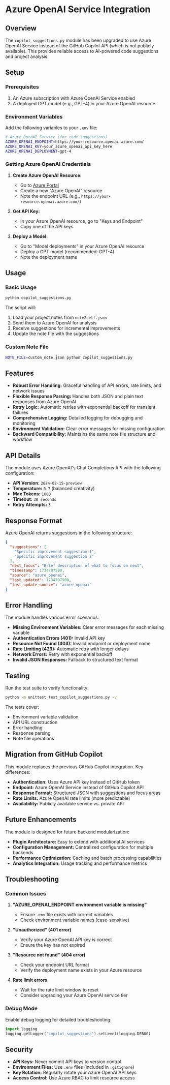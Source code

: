# Azure OpenAI Service Integration

## Overview

The `copilot_suggestions.py` module has been upgraded to use Azure OpenAI Service instead of the GitHub Copilot API (which is not publicly available). This provides reliable access to AI-powered code suggestions and project analysis.

## Setup

### Prerequisites

1. An Azure subscription with Azure OpenAI Service enabled
2. A deployed GPT model (e.g., GPT-4) in your Azure OpenAI resource

### Environment Variables

Add the following variables to your `.env` file:

```bash
# Azure OpenAI Service (for code suggestions)
AZURE_OPENAI_ENDPOINT=https://your-resource.openai.azure.com/
AZURE_OPENAI_KEY=your_azure_openai_api_key_here
AZURE_OPENAI_DEPLOYMENT=gpt-4
```

### Getting Azure OpenAI Credentials

1. **Create Azure OpenAI Resource:**
   - Go to [Azure Portal](https://portal.azure.com)
   - Create a new "Azure OpenAI" resource
   - Note the endpoint URL (e.g., `https://your-resource.openai.azure.com/`)

2. **Get API Key:**
   - In your Azure OpenAI resource, go to "Keys and Endpoint"
   - Copy one of the API keys

3. **Deploy a Model:**
   - Go to "Model deployments" in your Azure OpenAI resource
   - Deploy a GPT model (recommended: GPT-4)
   - Note the deployment name

## Usage

### Basic Usage

```bash
python copilot_suggestions.py
```

The script will:
1. Load your project notes from `note2self.json`
2. Send them to Azure OpenAI for analysis
3. Receive suggestions for incremental improvements
4. Update the note file with the suggestions

### Custom Note File

```bash
NOTE_FILE=custom_note.json python copilot_suggestions.py
```

## Features

- **Robust Error Handling:** Graceful handling of API errors, rate limits, and network issues
- **Flexible Response Parsing:** Handles both JSON and plain text responses from Azure OpenAI
- **Retry Logic:** Automatic retries with exponential backoff for transient failures
- **Comprehensive Logging:** Detailed logging for debugging and monitoring
- **Environment Validation:** Clear error messages for missing configuration
- **Backward Compatibility:** Maintains the same note file structure and workflow

## API Details

The module uses Azure OpenAI's Chat Completions API with the following configuration:

- **API Version:** `2024-02-15-preview`
- **Temperature:** `0.7` (balanced creativity)
- **Max Tokens:** `1000`
- **Timeout:** `30 seconds`
- **Retry Attempts:** `3`

## Response Format

Azure OpenAI returns suggestions in the following structure:

```json
{
  "suggestions": [
    "Specific improvement suggestion 1",
    "Specific improvement suggestion 2"
  ],
  "next_focus": "Brief description of what to focus on next",
  "timestamp": 1734797500,
  "source": "azure_openai",
  "last_updated": 1734797500,
  "last_update_source": "azure_openai"
}
```

## Error Handling

The module handles various error scenarios:

- **Missing Environment Variables:** Clear error messages for each missing variable
- **Authentication Errors (401):** Invalid API key
- **Resource Not Found (404):** Invalid endpoint or deployment name
- **Rate Limiting (429):** Automatic retry with longer delays
- **Network Errors:** Retry with exponential backoff
- **Invalid JSON Responses:** Fallback to structured text format

## Testing

Run the test suite to verify functionality:

```bash
python -m unittest test_copilot_suggestions.py -v
```

The tests cover:
- Environment variable validation
- API URL construction
- Error handling
- Response parsing
- Note file operations

## Migration from GitHub Copilot

This module replaces the previous GitHub Copilot integration. Key differences:

- **Authentication:** Uses Azure API key instead of GitHub token
- **Endpoint:** Azure OpenAI Service instead of GitHub Copilot API
- **Response Format:** Structured JSON with suggestions and focus areas
- **Rate Limits:** Azure OpenAI rate limits (more predictable)
- **Availability:** Publicly available service vs. private API

## Future Enhancements

The module is designed for future backend modularization:

- **Plugin Architecture:** Easy to extend with additional AI services
- **Configuration Management:** Centralized configuration for multiple backends
- **Performance Optimization:** Caching and batch processing capabilities
- **Analytics Integration:** Usage tracking and performance metrics

## Troubleshooting

### Common Issues

1. **"AZURE_OPENAI_ENDPOINT environment variable is missing"**
   - Ensure `.env` file exists with correct variables
   - Check environment variable names (case-sensitive)

2. **"Unauthorized" (401 error)**
   - Verify your Azure OpenAI API key is correct
   - Ensure the key has not expired

3. **"Resource not found" (404 error)**
   - Check your endpoint URL format
   - Verify the deployment name exists in your Azure resource

4. **Rate limit errors**
   - Wait for the rate limit window to reset
   - Consider upgrading your Azure OpenAI service tier

### Debug Mode

Enable debug logging for detailed troubleshooting:

```python
import logging
logging.getLogger('copilot_suggestions').setLevel(logging.DEBUG)
```

## Security

- **API Keys:** Never commit API keys to version control
- **Environment Files:** Use `.env` files (included in `.gitignore`)
- **Key Rotation:** Regularly rotate your Azure OpenAI API keys
- **Access Control:** Use Azure RBAC to limit resource access